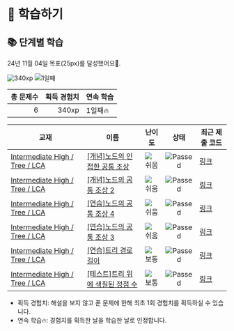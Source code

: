 # 📖 학습하기

## 📚 단계별 학습
24년 11월 04일 목표(25px)를 달성했어요🥳.

![340xp](https://img.shields.io/badge/EXP-340xp-%235cb85c.svg?for-the-badge)
![1일째](https://img.shields.io/badge/연속학습-1일째-%23E34F26.svg?for-the-badge)

|총 문제수|획득 경험치|연속 학습|
|---:|---:|---|
6|340xp|1일째🔥|

|교재|이름|난이도|상태|최근 제출 코드|
|---|---|:---:|:---:|---|
|[Intermediate High / Tree / LCA](https://www.codetree.ai/missions?missionId=9)|[[개념]노드의 인접한 공통 조상](https://www.codetree.ai/missions/9/problems/adjacent-common-ancestor-nodes)|![쉬움][easy]|![Passed][passed]|[링크](https://github.com/ingyu1008/codetree-TILs/blob/main/241104/%EB%85%B8%EB%93%9C%EC%9D%98%20%EC%9D%B8%EC%A0%91%ED%95%9C%20%EA%B3%B5%ED%86%B5%20%EC%A1%B0%EC%83%81/adjacent-common-ancestor-nodes.cpp)|
|[Intermediate High / Tree / LCA](https://www.codetree.ai/missions?missionId=9)|[[개념]노드의 공통 조상 2](https://www.codetree.ai/missions/9/problems/common-ancestor-of-node-2)|![쉬움][easy]|![Passed][passed]|[링크](https://github.com/ingyu1008/codetree-TILs/blob/main/241104/%EB%85%B8%EB%93%9C%EC%9D%98%20%EA%B3%B5%ED%86%B5%20%EC%A1%B0%EC%83%81%202/common-ancestor-of-node-2.cpp)|
|[Intermediate High / Tree / LCA](https://www.codetree.ai/missions?missionId=9)|[[연습]노드의 공통 조상 4](https://www.codetree.ai/missions/9/problems/common-ancestor-of-node-4)|![쉬움][easy]|![Passed][passed]|[링크](https://github.com/ingyu1008/codetree-TILs/blob/main/241104/%EB%85%B8%EB%93%9C%EC%9D%98%20%EA%B3%B5%ED%86%B5%20%EC%A1%B0%EC%83%81%204/common-ancestor-of-node-4.cpp)|
|[Intermediate High / Tree / LCA](https://www.codetree.ai/missions?missionId=9)|[[연습]노드의 공통 조상 3](https://www.codetree.ai/missions/9/problems/common-ancestor-of-node-3)|![쉬움][easy]|![Passed][passed]|[링크](https://github.com/ingyu1008/codetree-TILs/blob/main/241104/%EB%85%B8%EB%93%9C%EC%9D%98%20%EA%B3%B5%ED%86%B5%20%EC%A1%B0%EC%83%81%203/common-ancestor-of-node-3.cpp)|
|[Intermediate High / Tree / LCA](https://www.codetree.ai/missions?missionId=9)|[[연습]트리 경로 길이](https://www.codetree.ai/missions/9/problems/tree-path-length)|![보통][medium]|![Passed][passed]|[링크](https://github.com/ingyu1008/codetree-TILs/blob/main/241104/%ED%8A%B8%EB%A6%AC%20%EA%B2%BD%EB%A1%9C%20%EA%B8%B8%EC%9D%B4/tree-path-length.cpp)|
|[Intermediate High / Tree / LCA](https://www.codetree.ai/missions?missionId=9)|[[테스트]트리 위에 색칠된 정점 수](https://www.codetree.ai/missions/9/problems/count-colored-node)|![보통][medium]|![Passed][passed]|[링크](https://github.com/ingyu1008/codetree-TILs/blob/main/241104/%ED%8A%B8%EB%A6%AC%20%EC%9C%84%EC%97%90%20%EC%83%89%EC%B9%A0%EB%90%9C%20%EC%A0%95%EC%A0%90%20%EC%88%98/count-colored-node.cpp)|


* 획득 경험치: 해설을 보지 않고 푼 문제에 한해 최초 1회 경험치를 획득하실 수 있습니다.
* 연속 학습🔥: 경험치를 획득한 날을 학습한 날로 인정합니다.










[b5]: https://img.shields.io/badge/Bronze_5-%235D3E31.svg
[b4]: https://img.shields.io/badge/Bronze_4-%235D3E31.svg
[b3]: https://img.shields.io/badge/Bronze_3-%235D3E31.svg
[b2]: https://img.shields.io/badge/Bronze_2-%235D3E31.svg
[b1]: https://img.shields.io/badge/Bronze_1-%235D3E31.svg
[s5]: https://img.shields.io/badge/Silver_5-%23394960.svg
[s4]: https://img.shields.io/badge/Silver_4-%23394960.svg
[s3]: https://img.shields.io/badge/Silver_3-%23394960.svg
[s2]: https://img.shields.io/badge/Silver_2-%23394960.svg
[s1]: https://img.shields.io/badge/Silver_1-%23394960.svg
[g5]: https://img.shields.io/badge/Gold_5-%23FFC433.svg
[g4]: https://img.shields.io/badge/Gold_4-%23FFC433.svg
[g3]: https://img.shields.io/badge/Gold_3-%23FFC433.svg
[g2]: https://img.shields.io/badge/Gold_2-%23FFC433.svg
[g1]: https://img.shields.io/badge/Gold_1-%23FFC433.svg
[p5]: https://img.shields.io/badge/Platinum_5-%2376DDD8.svg
[p4]: https://img.shields.io/badge/Platinum_4-%2376DDD8.svg
[p3]: https://img.shields.io/badge/Platinum_3-%2376DDD8.svg
[p2]: https://img.shields.io/badge/Platinum_2-%2376DDD8.svg
[p1]: https://img.shields.io/badge/Platinum_1-%2376DDD8.svg
[passed]: https://img.shields.io/badge/Passed-%23009D27.svg
[failed]: https://img.shields.io/badge/Failed-%23D24D57.svg
[easy]: https://img.shields.io/badge/쉬움-%235cb85c.svg?for-the-badge
[medium]: https://img.shields.io/badge/보통-%23FFC433.svg?for-the-badge
[hard]: https://img.shields.io/badge/어려움-%23D24D57.svg?for-the-badge